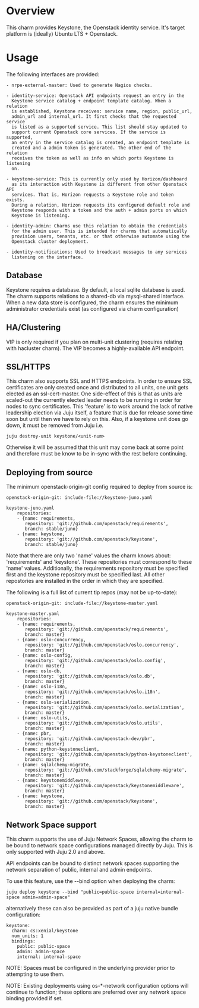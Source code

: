 Overview
========

This charm provides Keystone, the Openstack identity service. It's target
platform is (ideally) Ubuntu LTS + Openstack.

Usage
=====

The following interfaces are provided:

    - nrpe-external-master: Used to generate Nagios checks.

    - identity-service: Openstack API endpoints request an entry in the 
      Keystone service catalog + endpoint template catalog. When a relation
      is established, Keystone receives: service name, region, public_url,
      admin_url and internal_url. It first checks that the requested service
      is listed as a supported service. This list should stay updated to
      support current Openstack core services. If the service is supported,
      an entry in the service catalog is created, an endpoint template is
      created and a admin token is generated. The other end of the relation
      receives the token as well as info on which ports Keystone is listening
      on.

    - keystone-service: This is currently only used by Horizon/dashboard
      as its interaction with Keystone is different from other Openstack API
      services. That is, Horizon requests a Keystone role and token exists.
      During a relation, Horizon requests its configured default role and
      Keystone responds with a token and the auth + admin ports on which
      Keystone is listening.

    - identity-admin: Charms use this relation to obtain the credentials
      for the admin user. This is intended for charms that automatically
      provision users, tenants, etc. or that otherwise automate using the
      Openstack cluster deployment.

    - identity-notifications: Used to broadcast messages to any services
      listening on the interface.

Database
--------

Keystone requires a database. By default, a local sqlite database is used.
The charm supports relations to a shared-db via mysql-shared interface. When
a new data store is configured, the charm ensures the minimum administrator
credentials exist (as configured via charm configuration)

HA/Clustering
-------------

VIP is only required if you plan on multi-unit clustering (requires relating
with hacluster charm). The VIP becomes a highly-available API endpoint.

SSL/HTTPS
---------

This charm also supports SSL and HTTPS endpoints. In order to ensure SSL
certificates are only created once and distributed to all units, one unit gets
elected as an ssl-cert-master. One side-effect of this is that as units are
scaled-out the currently elected leader needs to be running in order for nodes
to sync certificates. This 'feature' is to work around the lack of native
leadership election via Juju itself, a feature that is due for release some
time soon but until then we have to rely on this. Also, if a keystone unit does
go down, it must be removed from Juju i.e.

    juju destroy-unit keystone/<unit-num>

Otherwise it will be assumed that this unit may come back at some point and
therefore must be know to be in-sync with the rest before continuing.

Deploying from source
---------------------

The minimum openstack-origin-git config required to deploy from source is:

    openstack-origin-git: include-file://keystone-juno.yaml

    keystone-juno.yaml
        repositories:
        - {name: requirements,
           repository: 'git://github.com/openstack/requirements',
           branch: stable/juno}
        - {name: keystone,
           repository: 'git://github.com/openstack/keystone',
           branch: stable/juno}

Note that there are only two 'name' values the charm knows about: 'requirements'
and 'keystone'. These repositories must correspond to these 'name' values.
Additionally, the requirements repository must be specified first and the
keystone repository must be specified last. All other repostories are installed
in the order in which they are specified.

The following is a full list of current tip repos (may not be up-to-date):

    openstack-origin-git: include-file://keystone-master.yaml

    keystone-master.yaml
        repositories:
        - {name: requirements,
           repository: 'git://github.com/openstack/requirements',
           branch: master}
        - {name: oslo-concurrency,
           repository: 'git://github.com/openstack/oslo.concurrency',
           branch: master}
        - {name: oslo-config,
           repository: 'git://github.com/openstack/oslo.config',
           branch: master}
        - {name: oslo-db,
           repository: 'git://github.com/openstack/oslo.db',
           branch: master}
        - {name: oslo-i18n,
           repository: 'git://github.com/openstack/oslo.i18n',
           branch: master}
        - {name: oslo-serialization,
           repository: 'git://github.com/openstack/oslo.serialization',
           branch: master}
        - {name: oslo-utils,
           repository: 'git://github.com/openstack/oslo.utils',
           branch: master}
        - {name: pbr,
           repository: 'git://github.com/openstack-dev/pbr',
           branch: master}
        - {name: python-keystoneclient,
           repository: 'git://github.com/openstack/python-keystoneclient',
           branch: master}
        - {name: sqlalchemy-migrate,
           repository: 'git://github.com/stackforge/sqlalchemy-migrate',
           branch: master}
        - {name: keystonemiddleware,
           repository: 'git://github.com/openstack/keystonemiddleware',
           branch: master}
        - {name: keystone,
           repository: 'git://github.com/openstack/keystone',
           branch: master}

Network Space support
---------------------

This charm supports the use of Juju Network Spaces, allowing the charm to be bound to network space configurations managed directly by Juju.  This is only supported with Juju 2.0 and above.

API endpoints can be bound to distinct network spaces supporting the network separation of public, internal and admin endpoints.

To use this feature, use the --bind option when deploying the charm:

    juju deploy keystone --bind "public=public-space internal=internal-space admin=admin-space"

alternatively these can also be provided as part of a juju native bundle configuration:

    keystone:
      charm: cs:xenial/keystone
      num_units: 1
      bindings:
        public: public-space
        admin: admin-space
        internal: internal-space

NOTE: Spaces must be configured in the underlying provider prior to attempting to use them.

NOTE: Existing deployments using os-*-network configuration options will continue to function; these options are preferred over any network space binding provided if set.

